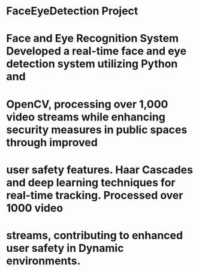 # FaceEyeDetection Project
# Face and Eye Recognition System Developed a real-time face and eye detection system utilizing Python and
# OpenCV, processing over 1,000 video streams while enhancing security measures in public spaces through improved
# user safety features. Haar Cascades and deep learning techniques for real-time tracking. Processed over 1000 video
# streams, contributing to enhanced user safety in Dynamic environments.
